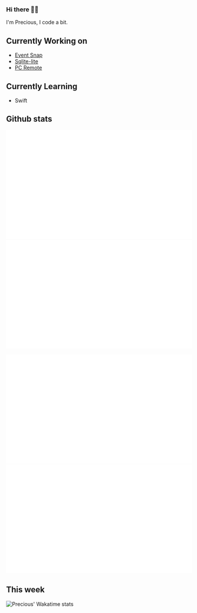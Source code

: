 ### Hi there 👋🏾 
I'm Precious, I code a bit.

## Currently Working on  
- [Event Snap](https://eventsnap.app)
- [Sqlite-lite](https://github.com/Kyu/sqlite-lite)
- [PC Remote](https://github.com/PcRemote)



## Currently Learning
- Swift

## Github stats
![](https://raw.githubusercontent.com/Kyu/github-stats/master/generated/overview.svg#gh-dark-mode-only)
![](https://raw.githubusercontent.com/Kyu/github-stats/master/generated/overview.svg#gh-light-mode-only)

![](https://raw.githubusercontent.com/Kyu/github-stats/master/generated/languages.svg#gh-dark-mode-only)
![](https://raw.githubusercontent.com/Kyu/github-stats/master/generated/languages.svg#gh-light-mode-only)

## This week
![Precious' Wakatime stats](https://github-readme-stats.vercel.app/api/wakatime?username=Yu&langs_count=5&layout=compact&hide_progress=true)

